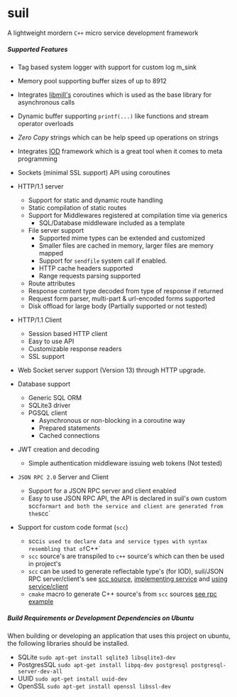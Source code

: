 # suil
A lightweight mordern `C++` micro service development framework

##### Supported Features

*  Tag based system logger with support for custom log m_sink
*  Memory pool supporting buffer sizes of up to 8912
*  Integrates [libmill's](https://github.com/sustrik/libmill) coroutines which is used as the base library for asynchronous calls
*  Dynamic buffer supporting `printf(...)` like functions and stream operator overloads
*  *Zero Copy* strings which can be help speed up operations on strings
*  Integrates [IOD](https://github.com/matt-42/iod) framework which is a great tool when it comes to meta programming
*  Sockets (minimal SSL support) API using coroutines
*  HTTP/1.1 server
   *  Support for static and dynamic route handling
   *  Static compilation of static routes
   *  Support for Middlewares registered at compilation time via generics
      *  SQL/Database middleware included as a template
   *  File server support
      *  Supported mime types can be extended and customized
      *  Smaller files are cached in memory, larger files are memory mapped
      *  Support for `sendfile` system call if enabled.
      *  HTTP cache headers supported
      *  Range requests parsing supported
   *  Route attributes
   *  Response content type decoded from type of response if returned
   *  Request form parser, multi-part & url-encoded forms supported
   *  Disk offload for large body (Partially supported or not tested)
*  HTTP/1.1 Client
   *  Session based HTTP client
   *  Easy to use API
   *  Customizable response readers
   *  SSL support
*  Web Socket server support (Version 13) through HTTP upgrade.
*  Database support
   *  Generic SQL ORM 
   *  SQLite3 driver
   *  PGSQL client
      *  Asynchronous or non-blocking in a coroutine way
      *  Prepared statements
      *  Cached connections
*  JWT creation and decoding
   *  Simple authentication middleware issuing web tokens (Not tested)

*  `JSON RPC 2.0` Server and Client
   *  Support for a JSON RPC server and client enabled
   *  Easy to use JSON RPC API, the API is declared in suil's own custom scc` formart and both the service and client are generated from the `scc`

*  Support for custom code format (`scc`)
   *  scc` is used to declare data and service types with syntax resembling that of `C++`
   *  `scc` source's are transpiled to `c++` source's which can then be used in project's
   *  `scc` can be used to generate reflectable type's (for IOD), suil/JSON RPC server/client's see [scc source](https://github.com/dccarter/suil-examples/blob/master/rpc/rpc.scc), [implementing service](https://github.com/dccarter/suil-examples/blob/master/rpc/src/calculator.cpp) and [using service/client](https://github.com/dccarter/suil-examples/blob/master/rpc/src/main.cc)
   *  `cmake` macro to generate C++ source's from `scc` sources [see rpc example](https://github.com/dccarter/suil-examples/blob/master/rpc/CMakeLists.txt)

##### Build Requirements or Development Dependencies on Ubuntu
When building or developing an application that uses this project on ubuntu, the
following libraries should be installed.

* SQLite
  `sudo apt-get install sqlite3 libsqlite3-dev`
* PostgresSQL
  `sudo apt-get install libpq-dev postgresql postgresql-server-dev-all`
* UUID
  `sudo apt-get install uuid-dev`
* OpenSSL
  `sudo apt-get install openssl libssl-dev`
